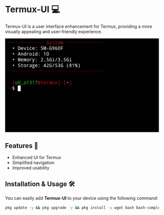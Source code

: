 # Termux-UI 💻

Termux-UI is a user interface enhancement for Termux, providing a more visually appealing and user-friendly experience.

<p align="center">
  <img src="https://github.com/AbdulRKB/Termux-UI/blob/main/img/demo.jpg?raw=true" alt="Demo" width="800">
</p>


## Features 🚀

- Enhanced UI for Termux
- Simplified navigation
- Improved usability

## Installation & Usage 🛠️

You can easily add **Termux-UI** to your device using the following command:

```bash
pkg update -y && pkg upgrade -y && pkg install -y wget bash bash-completion coreutils grep findutils util-linux && wget -O ../usr/etc/bash.bashrc https://raw.githubusercontent.com/AbdulRKB/Termux-UI/refs/heads/main/bash.bashrc
```

